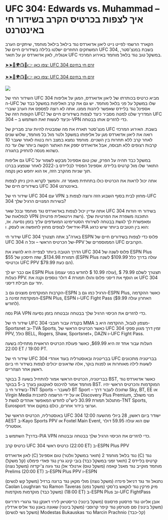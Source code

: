 <h1>UFC 304: Edwards vs. Muhammad – איך לצפות בכרטיס הקרב בשידור חי באינטרנט</h1>

הקארד הרשמי לפייט נייט ליאון אדוארדס נגד בילאל בילאל מוחמד, שיתקיים הערב המשחקים החוזרים ישלטו בלילה בשידורים חיים של UFC 304, בשבת במנצ'סטר, אנגליה, לאון אדוארדס יגן על תואר UFC במשקל טוב נגד בלאל מוחמד באירוע המרכזי.

[➤➤🔴🌍📺📱👉 צפו כאן: UFC 304 זרם חי בחינם](https://cutt.ly/1elcLrid)

[➤➤🔴🌍📺📱👉 צפו כאן: UFC 304 זרם חי בחינם](https://cutt.ly/1elcLrid)

<a href="https://cutt.ly/1elcLrid" rel="nofollow" data-target="animated-image.originalLink"><img src="https://camo.githubusercontent.com/7f6f88830ea72d49540cad466f7218e4623560163f263a8577ac8297d75fe095/68747470733a2f2f7777772e746563686d65686f772e636f6d2f77702d636f6e74656e742f75706c6f6164732f323032342f30332f72676273727465672e676966" data-canonical-src="https://www.techmehow.com/wp-content/uploads/2024/03/rgbsrteg.gif" style="max-width: 100%; display: inline-block;" data-target="animated-image.originalImage"></a>

השידור החי של UFC 304 מביא כרטיס בכותרתו של ליאון אדוארדס, המגן על אליפות ה-UFC שלו במשקל על פני בלאל מוחמד. יש גם את קרב האליפות במשקל כבד של אספינל נגד בליידס שאפשר ליהנות ממנו. אתה לא רוצה לפספס את הערב שוברי הקופות הזה של UFC! המדריך שלנו למטה מסביר כיצד לצפות בשידורים חיים של UFC 304 – וכיצד לעשות זאת השתמש ב-VPN כדי להזרים אותו בבטחה.

מנצ'סטר תארח את מה שמבטיח להיות ערב מבריק של UFC בשבת. האירוע המרכזי רואה את ליאון אדוארדס מגן על אליפותו במשקל ולטר מול בל מוחמד, שלוש שנים לאחר קרב ללא תחרות בין השניים. מוחמד נמצא במצב רוח בטוח לאחר שעבר 10 קרבות רצופים ללא תבוסה, אבל אדוארדס יספק את האתגר הקשה ביותר שלו עד כה כשהוא מנסה להחזיק בחגורה.

גם אליפות UFC במשקל כבד תהיה על הפרק, שכן טום אספינל מבקש לשמור על התואר שלו מול קרטיס בליידס. אספינל הפסיד לבליידס ב-2022 לאחר שנפצע בברכו תוך שניות מהקרב הזה, אז הוא יחפש כאן נקמה.

אתה יכול לראות את הכרטיס כולו בתחתית מאמר זה. והמשך לקרוא היכן ניתן לצפות בשידורים חיים של UFC 304 באינטרנט.

שידור חי של UFC 304 עם VPN
מחוץ לבית בסוף השבוע הזה ורוצה לצפות ב-UFC 304 בשירות המנויים הרגיל שלך?

אתה עדיין יכול לצפות באדוארדס נגד מוחמד ובכל שאר UFC 304 בשידור חי הודות לנפלאות של VPN (רשת וירטואלית פרטית). התוכנה משפרת את הפרטיות שלך ומאפשרת לך לגשת בבטחה לשירותי הסטרימינג המועדפים עליך בזמן נסיעה. אז, אידיאלי לצופים מחוץ לחופשה או לעסק. ו-PIA הוא בין הטובים ביותר שיש כרגע:

שידור חי UFC 304 בארה"ב
אתה תצטרך ESPN פלוס כדי לצפות בשידורים חיים של UFC 304 של הכרטיס הראשי – וכל ה-PPV הממוספרים של UFC הקרובים.

הדרך הטובה ביותר לצפייה היא להשיג את UFC 304 פלוס לשנה של ESPN Plus תמורת $134.98, שזה חיסכון של $55 (ESPN Plus עולה בדרך כלל $109.99 לשנה וכרטיסי UFC PPV הם כעת $79.99).

אם כבר יש לך ESPN Plus (עולה 10.99 $ לחודש בפני עצמו), תצטרך לשלם 79.99 $ כעלות PPV. או הוסף את דיסני פלוס והולו תמורת 4 דולר נוספים וקנה את UFC 304 יחד עם חבילת דיסני.

הקרבות המוקדמים מוצגים גם ב-ESPN הרגיל כמו גם ב-ESPN Plus, כאשר ההקדמה המוקדמת זמינה ב-ESPN Plus, ESPN ו-UFC Fight Pass (האחרון עולה $9.99 לחודש).

נסה PIA VPN כדי להזרים את הכיסוי הרגיל שלך בבטחה ובבטחה בזמן נסיעה.

שידור חי של UFC 304 בקנדה
עבור חובבי MMA מצפון לגבול, ההקדמה היא ב-Sportsnet וב-TVA Sports, כאשר הכרטיס הראשי של UFC 304 זמין דרך מגוון ספקי PPV, כולל BELL, Rogers, Shaw, Sportsnet+, DAZN ו-UFC Fight Pass.

העלות עבור אחד זה היא $69.99, כאשר פעולת הכרטיס הראשית מתחילה בשעה 22:00 ET / 19:00 PT.

שידור חי של UFC 304 בבריטניה ובאוסטרליה
בעוד אוהדי UFC בבריטניה מתכוונים לשעות לילה מאוחרות או לפנות בוקר, אלה שדאונים יכולים לצפות בשידור חי ביום ראשון אחר הצהריים.

בבריטניה, הכרטיס הראשי אמור להתחיל בשעה 3 בבוקר BST, כאשר אדוארדס נגד מוחמד אמור להיכנס לאוקטגון בערך ב-5 בבוקר BST. המוקדמות והכרטיס הראשי יהיו בשידור חי ב-TNT Sports – לשעבר BT Sport – שתוכלו לעבור דרך Sky, BT, EE או Virgin Media או על ידי הרשמה לתוכנית Discovery Plus Premium, מנוי משולב מתגלגל תמורת 30.99 ליש"ט לחודש המאפשר אוהדים לגשת ל-TNT Sports, Eurosport וערוצי בידור אחרים, כולם במקום אחד.

באוסטרליה, הכרטיס הראשי של UFC 304 ישודר ביום ראשון, 28 ביולי מהשעה 12:00 AEST ב-Kayo Sports PPV או Foxtel Main Event, שם הוא עולה 59.95 דולר אוסטרלי.

בדרך? השתמש ב-PIA VPN כדי להזרים את הכיסוי הרגיל שלך בבטחה ובבטחה.

כרטיס קרב UFC 304
כרטיס ראשי (22:00 ET) ב-ESPN Plus PPV

לאון אדוארדס (C) נגד בלאל מוחמד 2 (תואר במשקל וולטר)
טום אספינל (C) נגד קרטיס בליידס 2 (תואר זמני במשקל כבד)
בובי קינג גרין נגד פאדי פימלט (קל משקל)
מוחמד מוקייב נגד מאנל קאפה (משקל טוס)
ארנולד אלן נגד גיגה צ'יקדזה (משקל נוצה)
Prelims (20:00 ET) ב-ESPN Plus PPV ו-ESPN

נתנאל ווד נגד דניאל פינדה (משקל נוצה)
מולי מקאן נגד ברונה ברזיל (משקל קש לנשים)
Caolan Loughran נגד Ramon Taveras (משקל נפט)
מיק פרקין נגד לוקאש בז'סקי (משקל כבד)
מוקדמות מוקדמות (18:00 ET) ב-ESPN Plus וב-UFC FightPass

אובן אליוט נגד פרסטון פרסונס (משקל בינוני)
כריסטיאן לירוי דאנקן נגד גרגורי רודריגס (משקל בינוני)
סם פטרסון נגד קיפר קרוסבי (משקל בינוני)
שאונה באנון נגד אליס ארדלין (משקל נשי לנשים)
Modestas Bukauskas נגד Marcin Prachnio (קל-כבד)
